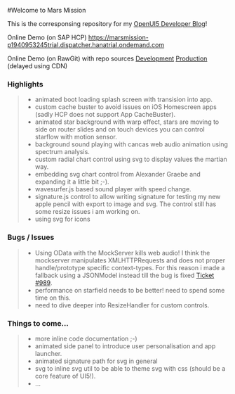 #Welcome to Mars Mission

This is the corresponsing repository for my [OpenUI5 Developer Blog](http://openui5.blogspot.com/2016/05/mars-mission-part-one.html)!

Online Demo (on SAP HCP)
https://marsmission-p1940953245trial.dispatcher.hanatrial.ondemand.com

Online Demo (on RawGit) with repo sources
[Development](https://rawgit.com/hschaefer123/marsmission/master/webapp/index.html)
[Production](https://cdn.rawgit.com/hschaefer123/marsmission/master/webapp/index.html) (delayed using CDN)

### Highlights

> - animated boot loading splash screen with transision into app.
> - custom cache buster to avoid issues on iOS Homescreen apps (sadly HCP does not support App CacheBuster).
> - animated star background with warp effect, stars are moving to side on router slides and on touch devices you can control starflow with motion sensor.
> - background sound playing with cancas web audio animation using spectrum analysis.
> - custom radial chart control using svg to display values the martian way.
> - embedding svg chart control from Alexander Graebe and expanding it a little bit ;-).
> - wavesurfer.js based sound player with speed change.
> - signature.js control to allow writing signature for testing my new apple pencil with export to image and svg. The control still has some resize issues i am working on.
> - using svg for icons

### Bugs / Issues
 
> - Using OData with the MockServer kills web audio! I think the mockserver manipulates XMLHTTPRequests and does not proper handle/prototype specific context-types. For this reason i made a fallback using a JSONModel instead till the bug is fixed [Ticket #989](https://github.com/SAP/openui5/issues/989).
> - performance on starfield needs to be better! need to spend some time on this.
> - need to dive deeper into ResizeHandler for custom controls.

### Things to come...
 
> - more inline code documentation ;-)
> - animated side panel to introduce user personalisation and app launcher.
> - animated signature path for svg in general
> - svg to inline svg util to be able to theme svg with css (should be a core feature of UI5!).
> - ...